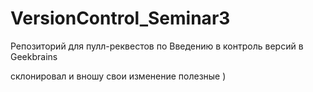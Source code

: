 # VersionControl_Seminar3
Репозиторий для пулл-реквестов по Введению в контроль версий в Geekbrains

склонировал и вношу свои изменение полезные ) 
